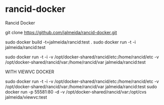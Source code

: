 rancid-docker
=============

Rancid Docker


git clone https://github.com/jalmeida/rancid-docker.git

sudo docker build -t=jalmeida/rancid:test .
sudo docker run -t -i jalmeida/rancid:test


sudo docker run -t -i -v /opt/docker-shared/rancid/etc:/home/rancid/etc -v /opt/docker-shared/rancid/var:/home/rancid/var jalmeida/rancid:test



WITH VIEWVC DOCKER 

sudo docker run -t -i -v /opt/docker-shared/rancid/etc:/home/rancid/etc -v /opt/docker-shared/rancid/var:/home/rancid/var jalmeida/rancid:test
sudo docker run -p 55581:80 -d -v /opt/docker-shared/rancid/var:/opt/cvs jalmeida/viewvc:test

